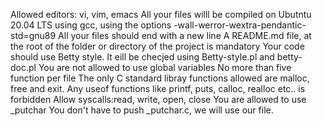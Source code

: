 Allowed editors: vi, vim, emacs
All your files willl be compiled on Ubutntu 20.04 LTS using gcc, using the options -wall-werror-wextra-pendantic-std=gnu89
All your files should end with a new line
A README.md file, at the root of the folder or directory of the project  is mandatory
Your code should use Betty style. It eill be checjed using Betty-style.pl and betty-doc.pl
You are not allowed to use global variables
No more than five function per file
The only C standard libray functions allowed are malloc, free and exit. Any useof functions like printf, puts, calloc, realloc etc.. is forbidden
Allow syscalls:read, write, open, close
You are allowed to use _putchar
You don't have to push _putchar.c, we will use our file.
